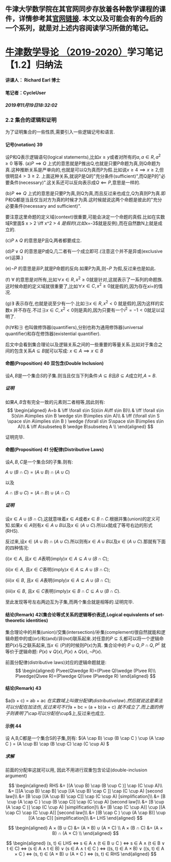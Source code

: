 牛津大学数学院在其官网同步存放着各种数学课程的课件，详情参考其[官网链接](https://courses.maths.ox.ac.uk/node/43812).
本文以及可能会有的今后的一个系列，就是对上述内容阅读学习所做的笔记。
-------------------------------------------------------------------------


# [牛津数学导论 （2019-2020）](https://courses.maths.ox.ac.uk/node/view_material/45954)学习笔记【1.2】归纳法

#### 讲课人： Richard Earl 博士
#### 笔记者：CycleUser
##### 2019年11月19日18:32:02


### 2.2 集合的逻辑和证明

为了证明集合的一些性质,需要引入一些逻辑记号和语言.

#### 记号(notation) 39
设P和Q表示逻辑语句(logical statements),比如$x\ge y$或者对所有的$a,a\in R,a^2\ge 0$ 等等.
(a)$P \implies Q$
上式的意思就是P推出Q,也就是只要P命题为真,则Q命题为真.这种推断关系是严单向的,也就是可以Q为真而P为假.比如说$x\ge 4\implies x\ge 2$,但很明显$4>3\ge 2$.
上面这种关系,就说P是Q的"充分条件(sufficient)",而Q是P的"必要条件(necessary)".这关系还可以反向表示成$Q \impliedby P$,意思是一样的.

(b)$P \iff Q$
上式的意思是只要P为真,则Q为真,而且反过来也成立,Q为真则P为真.即P和Q都是当且仅当对方为真的时候才为真.这时候就说这两个命题是彼此的"充分必要条件(necessary and sufficient)".

要注意这里命题的定义域(context)很重要,可能会决定一个命题的真假.比如在实数域R里面$ x > 2 \iff x^2 > 4 $是假的(比如$x=-3$就是反例),而在自然数N上就是成立的.

(c)$P\wedge Q$ 的意思是P且Q,两者都要成立.

(d)$P \vee Q$ 的意思是P或Q,几二者有一个成立即可.(注意这个并不是异或(exclusive or)运算.)

(e)$\neg P$ 的意思是非P,就是P命题的反向.如果P为真,则$\neg P$ 为假,反过来也是如此.

(f) $\forall$ 的意思是对所有,比如$\forall x \in R, x^2\ge 0$就是针对,这就表示了一系列的命题族.这时候命题的定义域就很重要了,比如$\forall x\in C, x^2\ge 0$就是假的,因为存在$xi=$的情况.

(g)$\exists$ 表示存在,也就是说至少有一个.比如$\exists x \in R, x^2 < 0$ 就是假的,因为这样的实数x 并不存在.不过$\exists x\in C, x^2< 0$则是真的,因为只要有一个$i^2 =-1<0$就足以证明了.

(h)$\forall$和$\exists$ 也叫做修饰器(quantifiers),分别也称为通用修饰器(universal quantifier)和存在修饰器(existential quantifier).

后文中会看到集合理论以及逻辑关系之间的一些重要的等量关系.比如对于集合之间的包含关系$A\subseteq B$就可以写成:
$x\in A \implies x\in B$


#### 命题(Proposition) 40 双包含(Double Inclusion)
设$A,B$是一个集合$S$的子集.则当且仅当下列条件:$A\subseteq B$且$B\subseteq A$成立时,$A=B$.

##### 证明

如果$A,B$含有完全一致的元素则二者相等,因此则有:
$$
\begin{aligned}
A=b & \iff \forall s\in S(s\in A\iff s\in B)\\
 & \iff \forall s\in S(s\in A\implies s\in B \wedge s\in B\implies s\in A)\\
 & \iff (\forall s\in S \space s\in A\implies s\in B ) \wedge (\forall s\in S\space s\in B\implies s\in A)\\
 & \iff A\subseteq B \wedge B\subseteq A \\
\end{aligned}
$$

证明完毕.

#### 命题(Proposition) 41 分配律(Distributive Laws)
设$A,B,C$是一个集合$S$的子集.则有:

$A\cup (B\cap C)= (A\cup B)\cap(A\cup C)$

以及

$A\cap (B\cup C)= (A\cap B)\cup(A\cap C)$

##### 证明
设$x\in A\cup (B\cap C)$,这就意味着$x\in A$或者$x\in B\cap C$.根据并集(union)的定义可知.如果$x\in A$则有$x\in A\cup B$以及$x\in (A\cup C)$.所以$x$就成了等号右边的形式(RHS).

反过来,设$x\in(A\cup B)\cap(A\cup C)$.所以则有$x\in A\cup B$以及$x\in (A\cup C)$.那就有下面的四种情况:

(i)$x\in A$, 且$x\in A$表明(imply)$x\in A\subseteq A\cup(B\cap C)$;

(ii)$x\in A$, 且$x\in C$表明(imply)$x\in A\subseteq A\cup(B\cap C)$;

(iii)$x\in B$, 且$x\in A$表明(imply)$x\in A\subseteq A\cup(B\cap C)$;

(iiii)$x\in B$, 且$x\in C$表明(imply)$x\in B\cap C\subseteq A\cup(B\cap C)$.

至此发现等号左右两边互为子集,而两个集合就是相等的.证明完毕.

#### 结论(Remark) 42(集合论等式关系的逻辑等价表述,Logical equivalents of set-theoretic identities)

集合理论中的并集(union)/交集(intersection)/补集(complement)很自然就能和逻辑命题中的或(or)/和(and)/非(not)联系起来.对任意的$P\subseteq S$,都可以将一个逻辑命题$P(x)$与之联系起来,当$x\in(P)$的时候则$P(x)$为真.
集合论中的
$P\cup Q, P\cap Q, P^c$
就等价于逻辑命题:
$P(x)\vee Q(x),P(x)\wedge Q(x), \neg P(x)$.

前面分配律(distributive laws)对应的逻辑命题就是:
$$
\begin{aligned}
P\vee(Q\wedge R)=(P\vee Q)\wedge (P\vee R)\\
P\wedge(Q\vee R)=(P\wedge Q)\vee (P\wedge R)
\end{aligned}
$$

#### 结论(Remark) 43
$a(b + c) = ab + ac $在实数域上叫做分配律(distributive law).然后就说这是乘法可以分配在加法伤,反过来可不行$a + bc = (a + b)(a + c) $就不成立了.而上面的例子则表明了$\cap$可以分配在$\cup$上,反过来也成立.

#### 示例 44
设 A,B,C都是一个集合S的子集,则有:
$(A \cap B) \cup (B \cap C ) \cup (A \cap C ) = (A \cup B) \cap (B \cup C) \cap (C \cup A) $

##### 求解
前面的分配率这就可以用, 因此不用进行双重包含论证(double-inclusion argument)

$$
\begin{aligned}
RHS &= [(A \cup B) \cap (B \cup C )] \cap (C \cup A)\\
&= [[(A \cup B) \cap B] \cup [(A \cup B) \cap C ]] \cap (C \cup A) [second law]\\
&= [B \cup [(A \cup B) \cap C]] \cap (C \cup A) [simplification]\\
&= [B \cup (A \cap C ) \cup (B \cap C)] \cap (C \cup A) [second law]\\
&= [B \cup (A \cap C )] \cap (C \cup A) [simplification]\\
&= [B \cap (C \cup A)] \cup [(A \cap C) \cap (C \cup A)] [second law]\\
&= [(B \cap C ) \cup (A \cap B)] \cup [(A \cap C)] [simplification]\\
&= LHS 
\end{aligned}
$$

$$
\begin{aligned}
A × (B ∪ C) &= (A × B) ∪ (A × C) \\
A × (B ∩ C) &= (A × B) ∩ (A × C) \\
\end{aligned}
$$

$$
\begin{aligned}
(s, t) ∈ LHS ⇔ s ∈ A ∧ (t ∈ B ∪ C )
⇔ s ∈ A ∧ (t ∈ B ∨ t ∈ C)
⇔ (s ∈ A ∧ t ∈ B) ∨ (s ∈ A ∧ t ∈ C )
⇔ ((s, t) ∈ A × B) ∨ ((s, t) ∈ A × C )
⇔ (s, t) ∈ (A × B) ∪ (A × C )
⇔ (s, t) ∈ RHS
\end{aligned}
$$




